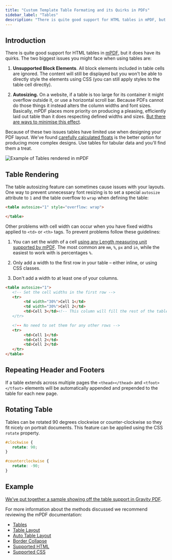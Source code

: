 ```yaml
---
title: "Custom Template Table Formating and its Quirks in PDFs"
sidebar_label: "Tables"
description: "There is quite good support for HTML tables in mPDF, but it does have its quirks. Use tables for tabular data and you'll find them a treat."
---
```


## Introduction 

There is quite good support for HTML tables in [mPDF](http://mpdf.github.io/), but it does have its quirks. The two biggest issues you might face when using tables are:

1.  **Unsupported Block Elements**. All block elements included in table cells are ignored. The content will still be displayed but you won't be able to directly style the elements using CSS (you can still apply styles to the table cell directly).

2.  **Autosizing.** On a website, if a table is too large for its container it might overflow outside it, or use a horizontal scroll bar. Because PDFs cannot do those things it instead alters the column widths and font sizes. Basically, mPDF places more priority on producing a pleasing, efficiently laid out table than it does respecting defined widths and sizes. [But there are ways to minimise this effect](#table-rendering).

Because of these two issues tables have limited use when designing your PDF layout. We've found [carefully calculated floats](developer-floats.md) is the better option for producing more complex designs. Use tables for tabular data and you'll find them a treat.

![Example of Tables rendered in mPDF](https://resources.gravitypdf.com/uploads/2015/11/table-preview.png)

## Table Rendering 

The table autosizing feature can sometimes cause issues with your layouts. One way to prevent unnecessary font resizing is to set a special `autosize` attribute to `1` and the table overflow to `wrap` when defining the table:

```html
<table autosize="1" style="overflow: wrap">

</table>
```

Other problems with cell width can occur when you have fixed widths applied to `<td>` or `<th>` tags. To prevent problems follow these guidelines:

1. You can set the width of a cell [using any Length measuring unit supported by mPDF](http://mpdf.github.io/css-stylesheets/supported-css.html). The most common are `mm`, `%`, `px` and `in`, while the easiest to work with is percentages `%`. 

2.  Only add a width to the first row in your table – either inline, or using CSS classes.

3.  Don't add a width to at least one of your columns.

```html
<table autosize="1">
   <!-- Set the cell widths in the first row -->
   <tr>
        <td width="30%">Cell 1</td>
        <td width="30%">Cell 2</td>
        <td>Cell 3</td><!-- This column will fill the rest of the table width (about 40%, minus the border width)
   </tr>

   <!-- No need to set them for any other rows -->
   <tr>
        <td>Cell 1</td>
        <td>Cell 2</td>
        <td>Cell 2</td>
   </tr>
</table>
```

## Repeating Header and Footers 

If a table extends across multiple pages the `<thead></thead>` and `<tfoot></tfoot>` elements will be automatically appended and prepended to the table for each new page.

## Rotating Table 

Tables can be rotated 90 degrees clockwise or counter-clockwise so they fit nicely on portrait documents. This feature can be applied using the CSS `rotate` property.

```css
#clockwise {
   rotate: 90;
}

#counterclockwise {
   rotate: -90;
}
```

## Example 

[We’ve put together a sample showing off the table support in Gravity PDF](https://gist.github.com/jakejackson1/de009962d7ec776d223c).

For more information about the methods discussed we recommend reviewing the mPDF documentation:

-   [Tables](http://mpdf.github.io/tables/tables.html)
-   [Table Layout](http://mpdf.github.io/tables/table-layout.html)
-   [Auto Table Layout](http://mpdf.github.io/tables/table-layout.html)
-   [Border Collapse](http://mpdf.github.io/tables/border-collapse.html)
-   [Supported HTML](http://mpdf.github.io/html-support/html-tags.html)
-   [Supported CSS](http://mpdf.github.io/css-stylesheets/supported-css.html)
